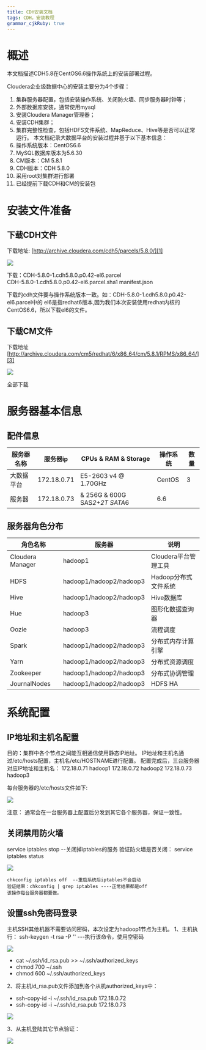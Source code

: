 ```yaml
---
title: CDH安装文档 
tags: CDH，安装教程
grammar_cjkRuby: true
---
```


# 概述

本文档描述CDH5.8在CentOS6.6操作系统上的安装部署过程。

Cloudera企业级数据中心的安装主要分为4个步骤：
1.	集群服务器配置，包括安装操作系统、关闭防火墙、同步服务器时钟等；
2.	外部数据库安装，通常使用mysql
3.	安装Cloudera Manager管理器；
4.	安装CDH集群；
5.	集群完整性检查，包括HDFS文件系统、MapReduce、Hive等是否可以正常运行。
本文档纪录大数据平台的安装过程并基于以下基本信息：
1.	操作系统版本：CentOS6.6
2.	MySQL数据库版本为5.6.30
3.	CM版本：CM 5.8.1
4.	CDH版本：CDH 5.8.0
5.	采用root对集群进行部署
6.	已经提前下载CDH和CM的安装包

# 安装文件准备

## 下载CDH文件

下载地址: [http://archive.cloudera.com/cdh5/parcels/5.8.0/][1]

![][2]

下载：CDH-5.8.0-1.cdh5.8.0.p0.42-el6.parcel	
		  CDH-5.8.0-1.cdh5.8.0.p0.42-el6.parcel.sha1
		  manifest.json

下载的cdh文件要与操作系统版本一致。如：CDH-5.8.0-1.cdh5.8.0.p0.42-el6.parcel中的 el6是指redhat6版本,因为我们本次安装使用redhat内核的CentOS6.6，所以下载el6的文件。

## 下载CM文件

下载地址[http://archive.cloudera.com/cm5/redhat/6/x86_64/cm/5.8.1/RPMS/x86_64/][3]

![][4]

全部下载


# 服务器基本信息

## 配件信息

|   服务器名称  |  服务器ip   |  CPUs & RAM & Storage   | 操作系统    | 数量    |
| --- | --- | --- | --- | --- |
|  大数据平台   |  172.18.0.71   | E5-2603 v4 @ 1.70GHz    |   CentOS  |  3   |
|   服务器  |    172.18.0.73 |  & 256G & 600G SAS*2+2T SATA*6   |  6.6   |     |



## 服务器角色分布


|   角色名称  |  服务器   |  说明   |
| --- | --- | --- |
|   Cloudera Manager  |hadoop1     |  Cloudera平台管理工具   |
|   HDFS  | hadoop1/hadoop2/hadoop3    |  Hadoop分布式文件系统   |
|  Hive   |hadoop1/hadoop2/hadoop3     |   Hive数据库  |
| Hue    |hadoop3     |    图形化数据查询器 |
|   Oozie  |   hadoop3  |  流程调度   |
|    Spark |    hadoop1/hadoop2/hadoop3 | 分布式内存计算引擎    |
| Yarn    |  hadoop1/hadoop2/hadoop3   | 分布式资源调度   |
|   Zookeeper  |  hadoop1/hadoop2/hadoop3   |  分布式协调管理   |
|   JournalNodes  |hadoop1/hadoop2/hadoop3     |   HDFS HA  |


# 系统配置

## 	IP地址和主机名配置

目的：集群中各个节点之间能互相通信使用静态IP地址。
IP地址和主机名通过/etc/hosts配置，主机名/etc/HOSTNAME进行配置。
		配置完成后，三台服务器对应IP地址和主机名：
		172.18.0.71	hadoop1
		172.18.0.72	hadoop2
		172.18.0.73	hadoop3

每台服务器的/etc/hosts文件如下:

![][5]

注意： 通常会在一台服务器上配置后分发到其它各个服务器，保证一致性。

## 关闭禁用防火墙

service iptables stop  --关闭掉iptables的服务
	验证防火墙是否关闭：
	service iptables status 

![][6]

	chkconfig iptables off  --重启系统后iptables不会启动
	验证结果：chkconfig | grep iptables ----正常结果都是off
	该操作每台服务器都要做。
	
## 设置ssh免密码登录

主机SSH其他机器不需要访问密码，本次设定为hadoop1节点为主机。
1、主机执行：
ssh-keygen -t rsa -P '' 	---执行该命令，使用空密码

![][7]

-  cat ~/.ssh/id_rsa.pub >> ~/.ssh/authorized_keys
 - chmod 700 ~/.ssh
 - chmod 600 ~/.ssh/authorized_keys
 
 2、将主机id_rsa.pub文件添加到各个从机authorized_keys中：
 
 - ssh-copy-id -i ~/.ssh/id_rsa.pub 172.18.0.72
 - ssh-copy-id -i ~/.ssh/id_rsa.pub 172.18.0.73

![][8]

3、从主机登陆其它节点验证：

![][9]


  [1]: http://archive.cloudera.com/cdh5/parcels/5.8.0/
  [2]: ./images/1516352321214.jpg
  [3]: http://archive.cloudera.com/cm5/redhat/6/x86_64/cm/5.8.1/RPMS/x86_64/
  [4]: ./images/1516357432901.jpg
  [5]: ./images/1516358498395.jpg
  [6]: ./images/1516358552805.jpg
  [7]: ./images/1516358623548.jpg
  [8]: ./images/1516358729628.jpg
  [9]: ./images/1516358747170.jpg